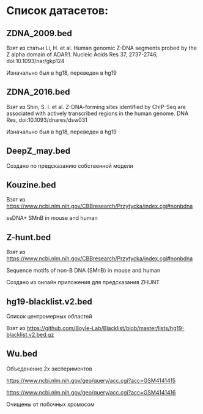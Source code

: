 # Список датасетов:

## ZDNA_2009.bed

Взят из статьи Li, H. et al. Human genomic Z-DNA segments probed by the Z alpha domain of ADAR1. Nucleic Acids Res 37, 2737-2746, doi:10.1093/nar/gkp124 

Изначально был в hg18, переведен в hg19

## ZDNA_2016.bed

Взят из Shin, S. I. et al. Z-DNA-forming sites identified by ChIP-Seq are associated with actively transcribed regions in the human genome. DNA Res, doi:10.1093/dnares/dsw031

Изначально был в hg18, переведен в hg19

## DeepZ_may.bed

Создано по предсказанию собственной модели

## Kouzine.bed

Взят из https://www.ncbi.nlm.nih.gov/CBBresearch/Przytycka/index.cgi#nonbdna

ssDNA+ SMnB in mouse and human

## Z-hunt.bed

Взят из https://www.ncbi.nlm.nih.gov/CBBresearch/Przytycka/index.cgi#nonbdna

Sequence motifs of non-B DNA (SMnB) in mouse and human

Создано из онлайн приложения для предсказания ZHUNT

## hg19-blacklist.v2.bed

Список центромерных областей

Взят из https://github.com/Boyle-Lab/Blacklist/blob/master/lists/hg19-blacklist.v2.bed.gz

## Wu.bed

Объеденение 2х экспериментов 

https://www.ncbi.nlm.nih.gov/geo/query/acc.cgi?acc=GSM4141415

https://www.ncbi.nlm.nih.gov/geo/query/acc.cgi?acc=GSM4141416

Очищены от побочных хромосом
